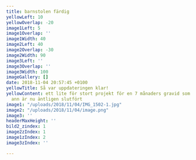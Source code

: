 ```yaml
---
title: barnstolen färdig
yellowLeft: 10
yellowOverlap: -20
image1Left: 5
image1Overlap: ''
image1Width: 40
image2Left: 40
image2Overlap: -30
image2Width: 90
image3Left: ''
image3Overlap: ''
image3Width: 100
imageGallery: []
date: 2018-11-04 20:57:45 +0100
yellowTitle: Så var uppdateringen klar!
yellowContent: ett lite för stort projekt för en 7 månaders gravid som jag tagit mig
  ann är nu äntligen slutfört
image1: "/uploads/2018/11/04/IMG_1502-1.jpg"
image2: "/uploads/2018/11/04/image.png"
image3: ''
headerMaxHeight: ''
bild2_zindex: 1
image2zIndex: 1
image1zIndex: 2
image3zIndex: ''

---
```

